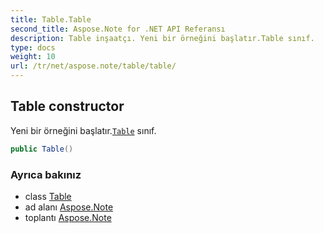 ```yaml
---
title: Table.Table
second_title: Aspose.Note for .NET API Referansı
description: Table inşaatçı. Yeni bir örneğini başlatır.Table sınıf.
type: docs
weight: 10
url: /tr/net/aspose.note/table/table/
---
```

## Table constructor

Yeni bir örneğini başlatır.[`Table`](../) sınıf.

```csharp
public Table()
```

### Ayrıca bakınız

* class [Table](../)
* ad alanı [Aspose.Note](../../table/)
* toplantı [Aspose.Note](../../../)


